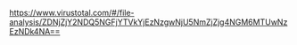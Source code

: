 https://www.virustotal.com/#/file-analysis/ZDNjZjY2NDQ5NGFjYTVkYjEzNzgwNjU5NmZjZjg4NGM6MTUwNzEzNDk4NA==

